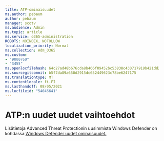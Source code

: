 ```yaml
---
title: ATP-ominaisuudet
ms.author: pebaum
author: pebaum
manager: scotv
ms.audience: Admin
ms.topic: article
ms.service: o365-administration
ROBOTS: NOINDEX, NOFOLLOW
localization_priority: Normal
ms.collection: Adm_O365
ms.custom:
- "9000760"
- "3455"
ms.openlocfilehash: 64c27ad48b676cda8b466f09452bc53838c430717919b421dd287063aabc8c75
ms.sourcegitcommit: b5f7da89a650d2915dc652449623c78be6247175
ms.translationtype: MT
ms.contentlocale: fi-FI
ms.lasthandoff: 08/05/2021
ms.locfileid: "54046641"
---
```

# <a name="whats-new-in-atp"></a>ATP:n uudet uudet vaihtoehdot

Lisätietoja Advanced Threat Protectionin uusimmista Windows Defender on kohdassa [Windows Defender uudet ominaisuudet.](https://www.microsoft.com/security/blog/2018/11/15/whats-new-in-windows-defender-atp/)